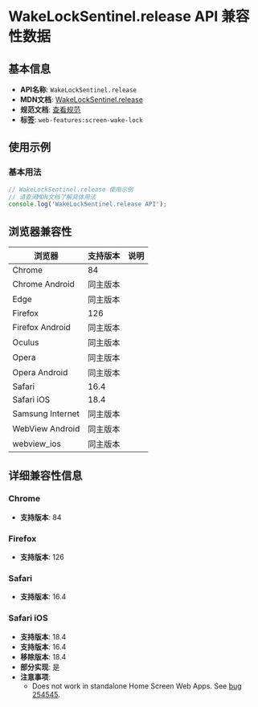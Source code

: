 # WakeLockSentinel.release API 兼容性数据

## 基本信息

- **API名称**: `WakeLockSentinel.release`
- **MDN文档**: [WakeLockSentinel.release](https://developer.mozilla.org/docs/Web/API/WakeLockSentinel/release)
- **规范文档**: [查看规范](https://w3c.github.io/screen-wake-lock/#the-release-method)
- **标签**: `web-features:screen-wake-lock`

## 使用示例

### 基本用法

```javascript
// WakeLockSentinel.release 使用示例
// 请查阅MDN文档了解具体用法
console.log('WakeLockSentinel.release API');
```

## 浏览器兼容性

| 浏览器 | 支持版本 | 说明 |
|--------|----------|------|
| Chrome | 84 |  |
| Chrome Android | 同主版本 |  |
| Edge | 同主版本 |  |
| Firefox | 126 |  |
| Firefox Android | 同主版本 |  |
| Oculus | 同主版本 |  |
| Opera | 同主版本 |  |
| Opera Android | 同主版本 |  |
| Safari | 16.4 |  |
| Safari iOS | 18.4 |  |
| Samsung Internet | 同主版本 |  |
| WebView Android | 同主版本 |  |
| webview_ios | 同主版本 |  |

## 详细兼容性信息

### Chrome

- **支持版本**: 84

### Firefox

- **支持版本**: 126

### Safari

- **支持版本**: 16.4

### Safari iOS

- **支持版本**: 18.4
- **支持版本**: 16.4
- **移除版本**: 18.4
- **部分实现**: 是
- **注意事项**:
  - Does not work in standalone Home Screen Web Apps. See [bug 254545](https://webkit.org/b/254545#c32).

